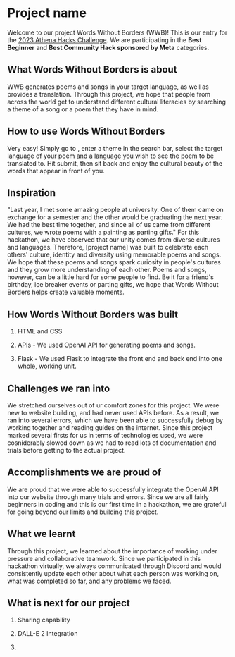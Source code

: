 # Project name

Welcome to our project Words Without Borders (WWB)! This is our entry for the [2023 Athena Hacks Challenge](https://athenahacks2023.devpost.com/). We are participating in the **Best Beginner** and **Best Community Hack sponsored by Meta** categories.

## What Words Without Borders is about
WWB generates poems and songs in your target language, as well as provides a translation. Through this project, we hope that people from across the world get to understand different cultural literacies by searching a theme of a song or a poem that they have in mind.
  
## How to use Words Without Borders
Very easy! Simply go to <link>, enter a theme in the search bar, select the target language of your poem and a language you wish to see the poem to be translated to. Hit submit, then sit back and enjoy the cultural beauty of the words that appear in front of you.
  
## Inspiration
"Last year, I met some amazing people at university. One of them came on exchange for a semester and the other would be graduating the next year. We had the best time together, and since all of us came from different cultures, we wrote poems with a painting as parting gifts." For this hackathon, we have observed that our unity comes from diverse cultures and languages. Therefore, [project name] was built to celebrate each others' culture, identity and diversity using memorable poems and songs. We hope that these poems and songs spark curiosity in people's cultures and they grow more understanding of each other. 
Poems and songs, however, can be a little hard for some people to find. Be it for a friend's birthday, ice breaker events or parting gifts, we hope that Words Without Borders helps create valuable moments.
  
## How Words Without Borders was built

1. HTML and CSS
  
2. APIs - We used OpenAI API for generating poems and songs.
  
3. Flask - We used Flask to integrate the front end and back end into one whole, working unit.
  
## Challenges we ran into
We stretched ourselves out of ur comfort zones for this project. We were new to website building, and had never used APIs before. As a result, we ran into several errors, which we have been able to successfully debug by working together and reading guides on the internet. Since this project marked several firsts for us in terms of technologies used, we were cosniderably slowed down as we had to read lots of documentation and trials before getting to the actual project.
  
## Accomplishments we are proud of

We are proud that we were able to successfully integrate the OpenAI API into our website through many trials and errors. Since we are all fairly beginners in coding and this is our first time in a hackathon, we are grateful for going beyond our limits and building this project.
  
## What we learnt

Through this project, we learned about the importance of working under pressure and collaborative teamwork. Since we participated in this hackathon virtually, we always communicated through Discord and would consistently update each other about what each person was working on, what was completed so far, and any problems we faced. 
  
## What is next for our project
  
1. Sharing capability
  
2. DALL-E 2 Integration
  
3. 
  
  
